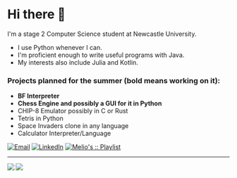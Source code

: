 # Hi there 👋

I'm a stage 2 Computer Science student at Newcastle University.

- I use Python whenever I can. 
- I'm proficient enough to write useful programs with Java.
- My interests also include Julia and Kotlin.

### Projects planned for the summer (bold means working on it):
- **BF Interpreter** 
- **Chess Engine and possibly a GUI for it in Python**
- CHIP-8 Emulator possibly in C or Rust
- Tetris in Python
- Space Invaders clone in any language
- Calculator Interpreter/Language


[![Email](https://img.shields.io/badge/Email-Contact-red?style=for-the-badge&logo=gmail)](mailto:ljllacuna5@gmail.com)
[![LinkedIn](https://img.shields.io/badge/LinkedIn-0077B5?style=for-the-badge&logo=linkedin&logoColor=white)](https://www.linkedin.com/in/lesther-llacuna/)
[![Melio's :: Playlist](https://img.shields.io/badge/Spotify-Melio's%20%3A%3A%20Playlist-green?style=for-the-badge&logo=spotify)](https://open.spotify.com/playlist/1Zsp79YdKbeY6YgG7t6IYH)


<hr>

<img align="left" src="https://github-readme-stats.vercel.app/api?username=lestherll&show_icons=true&theme=gruvbox&hide_border=true"/>

<img align="left" src="https://github-readme-stats.vercel.app/api/top-langs/?username=lestherll&layout=compact&card_width=250&hide_border=true&theme=gruvbox&hide=dhall,html"/>

